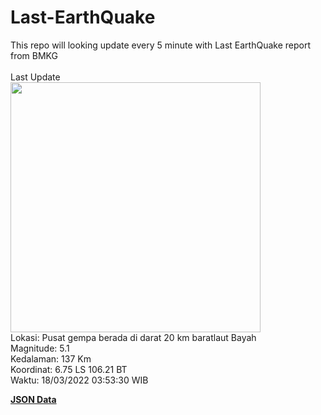 # Last-EarthQuake
This repo will looking update every 5 minute with Last EarthQuake report from BMKG
<br>
<br>
Last Update
<br>
<img src="https://ews.bmkg.go.id/TEWS/data/20220318035330.mmi.jpg" width="400"/>
<br>
Lokasi: Pusat gempa berada di darat 20 km baratlaut Bayah <br>
Magnitude: 5.1 <br>
Kedalaman: 137 Km <br>
Koordinat: 6.75 LS 106.21 BT <br>
Waktu: 18/03/2022 03:53:30 WIB <br>

<a href="./data/data.json">**JSON Data**</a>
